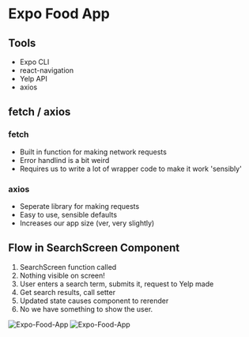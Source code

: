 # Expo Food App

## Tools

- Expo CLI
- react-navigation
- Yelp API
- axios

## fetch / axios

### fetch

- Built in function for making network requests
- Error handlind is a bit weird
- Requires us to write a lot of wrapper code to make it work 'sensibly'

### axios

- Seperate library for making requests
- Easy to use, sensible defaults
- Increases our app size (ver, very slightly)

## Flow in SearchScreen Component

1. SearchScreen function called
2. Nothing visible on screen!
3. User enters a search term, submits it, request to Yelp made
4. Get search results, call setter
5. Updated state causes component to rerender
6. No we have something to show the user.

![Expo-Food-App](https://github.com/ahmetizgi84/Expo-Food-App/tree/master/assets/anasayfa.png?raw=true)
![Expo-Food-App](https://github.com/ahmetizgi84/Expo-Food-App/tree/master/assets/detay.png?raw=true)
